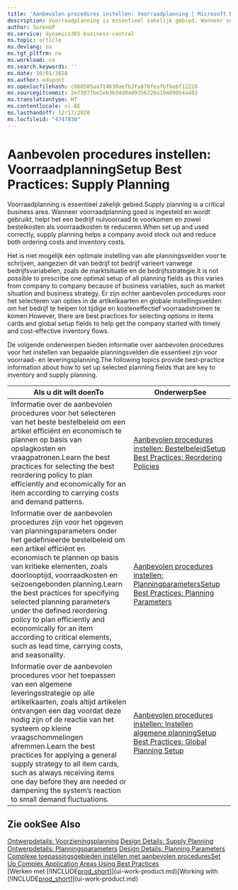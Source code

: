 ```yaml
---
title: 'Aanbevolen procedures instellen: Voorraadplanning | Microsoft Docs'
description: Voorraadplanning is essentieel zakelijk gebied. Wanneer voorraadplanning goed is ingesteld en wordt gebruikt, helpt het een bedrijf nulvoorraad te voorkomen en zowel bestelkosten als voorraadkosten te reduceren.
author: SorenGP
ms.service: dynamics365-business-central
ms.topic: article
ms.devlang: na
ms.tgt_pltfrm: na
ms.workload: na
ms.search.keywords: ''
ms.date: 10/01/2020
ms.author: edupont
ms.openlocfilehash: c8b0585aa714630aefb2fa870feafbf6ebf12228
ms.sourcegitcommit: 2e7307fbe1eb3b34d0ad9356226a19409054a402
ms.translationtype: HT
ms.contentlocale: nl-BE
ms.lasthandoff: 12/17/2020
ms.locfileid: "4747830"
---
```

# <a name="setup-best-practices-supply-planning"></a><span data-ttu-id="62b3d-104">Aanbevolen procedures instellen: Voorraadplanning</span><span class="sxs-lookup"><span data-stu-id="62b3d-104">Setup Best Practices: Supply Planning</span></span>
<span data-ttu-id="62b3d-105">Voorraadplanning is essentieel zakelijk gebied.</span><span class="sxs-lookup"><span data-stu-id="62b3d-105">Supply planning is a critical business area.</span></span> <span data-ttu-id="62b3d-106">Wanneer voorraadplanning goed is ingesteld en wordt gebruikt, helpt het een bedrijf nulvoorraad te voorkomen en zowel bestelkosten als voorraadkosten te reduceren.</span><span class="sxs-lookup"><span data-stu-id="62b3d-106">When set up and used correctly, supply planning helps a company avoid stock out and reduce both ordering costs and inventory costs.</span></span>  

 <span data-ttu-id="62b3d-107">Het is niet mogelijk één optimale instelling van alle planningsvelden voor te schrijven, aangezien dit van bedrijf tot bedrijf varieert vanwege bedrijfsvariabelen, zoals de marktsituatie en de bedrijfsstrategie.</span><span class="sxs-lookup"><span data-stu-id="62b3d-107">It is not possible to prescribe one optimal setup of all planning fields as this varies from company to company because of business variables, such as market situation and business strategy.</span></span> <span data-ttu-id="62b3d-108">Er zijn echter aanbevolen procedures voor het selecteren van opties in de artikelkaarten en globale instellingsvelden om het bedrijf te helpen tot tijdige en kosteneffectief voorraadstromen te komen.</span><span class="sxs-lookup"><span data-stu-id="62b3d-108">However, there are best practices for selecting options in items cards and global setup fields to help get the company started with timely and cost-effective inventory flows.</span></span>  

 <span data-ttu-id="62b3d-109">De volgende onderwerpen bieden informatie over aanbevolen procedures voor het instellen van bepaalde planningsvelden die essentieel zijn voor voorraad- en leveringsplanning.</span><span class="sxs-lookup"><span data-stu-id="62b3d-109">The following topics provide best-practice information about how to set up selected planning fields that are key to inventory and supply planning.</span></span>  

|<span data-ttu-id="62b3d-110">**Als u dit wilt doen**</span><span class="sxs-lookup"><span data-stu-id="62b3d-110">**To**</span></span>|<span data-ttu-id="62b3d-111">**Onderwerp**</span><span class="sxs-lookup"><span data-stu-id="62b3d-111">**See**</span></span>|  
|------------|-------------|  
|<span data-ttu-id="62b3d-112">Informatie over de aanbevolen procedures voor het selecteren van het beste bestelbeleid om een artikel efficiënt en economisch te plannen op basis van opslagkosten en vraagpatronen.</span><span class="sxs-lookup"><span data-stu-id="62b3d-112">Learn the best practices for selecting the best reordering policy to plan efficiently and economically for an item according to carrying costs and demand patterns.</span></span>|[<span data-ttu-id="62b3d-113">Aanbevolen procedures instellen: Bestelbeleid</span><span class="sxs-lookup"><span data-stu-id="62b3d-113">Setup Best Practices: Reordering Policies</span></span>](setup-best-practices-reordering-policies.md)|  
|<span data-ttu-id="62b3d-114">Informatie over de aanbevolen procedures zijn voor het opgeven van planningsparameters onder het gedefinieerde bestelbeleid om een artikel efficiënt en economisch te plannen op basis van kritieke elementen, zoals doorlooptijd, voorraadkosten en seizoengebonden planning.</span><span class="sxs-lookup"><span data-stu-id="62b3d-114">Learn the best practices for specifying selected planning parameters under the defined reordering policy to plan efficiently and economically for an item according to critical elements, such as lead time, carrying costs, and seasonality.</span></span>|[<span data-ttu-id="62b3d-115">Aanbevolen procedures instellen: Planningparameters</span><span class="sxs-lookup"><span data-stu-id="62b3d-115">Setup Best Practices: Planning Parameters</span></span>](setup-best-practices-planning-parameters.md)|  
|<span data-ttu-id="62b3d-116">Informatie over de aanbevolen procedures voor het toepassen van een algemene leveringsstrategie op alle artikelkaarten, zoals altijd artikelen ontvangen een dag voordat deze nodig zijn of de reactie van het systeem op kleine vraagschommelingen afremmen.</span><span class="sxs-lookup"><span data-stu-id="62b3d-116">Learn the best practices for applying a general supply strategy to all item cards, such as always receiving items one day before they are needed or dampening the system’s reaction to small demand fluctuations.</span></span>|[<span data-ttu-id="62b3d-117">Aanbevolen procedures instellen: Instellen algemene planning</span><span class="sxs-lookup"><span data-stu-id="62b3d-117">Setup Best Practices: Global Planning Setup</span></span>](setup-best-practices-global-planning-setup.md)|  

## <a name="see-also"></a><span data-ttu-id="62b3d-118">Zie ook</span><span class="sxs-lookup"><span data-stu-id="62b3d-118">See Also</span></span>  
 <span data-ttu-id="62b3d-119">[Ontwerpdetails: Voorzieningsplanning](design-details-supply-planning.md) </span><span class="sxs-lookup"><span data-stu-id="62b3d-119">[Design Details: Supply Planning](design-details-supply-planning.md) </span></span>  
 <span data-ttu-id="62b3d-120">[Ontwerpdetails: Planningsparameters](design-details-planning-parameters.md) </span><span class="sxs-lookup"><span data-stu-id="62b3d-120">[Design Details: Planning Parameters](design-details-planning-parameters.md) </span></span>  
 [<span data-ttu-id="62b3d-121">Complexe toepassingsgebieden instellen met aanbevolen procedures</span><span class="sxs-lookup"><span data-stu-id="62b3d-121">Set Up Complex Application Areas Using Best Practices</span></span>](set-up-complex-application-areas-using-best-practices.md)  
 <span data-ttu-id="62b3d-122">[Werken met [!INCLUDE[prod_short](includes/prod_short.md)]](ui-work-product.md)</span><span class="sxs-lookup"><span data-stu-id="62b3d-122">[Working with [!INCLUDE[prod_short](includes/prod_short.md)]](ui-work-product.md)</span></span>
